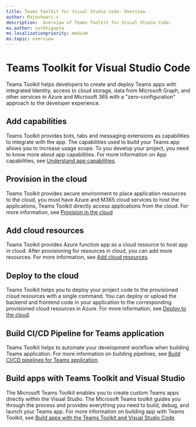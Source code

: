 ```yaml
---
title: Teams Toolkit for Visual Studio Code- Overview
author: Rajeshwari-v
description:  Overview of Teams Toolkit for Visual Studio Code.
ms.author: surbhigupta
ms.localizationpriority: medium
ms.topic: overview
---
```

# Teams Toolkit for Visual Studio Code

Teams Toolkit helps developers to create and deploy Teams apps with integrated Identity, access to cloud storage, data from Microsoft Graph, and other services in Azure and Microsoft 365 with a "zero-configuration" approach to the developer experience.

## Add capabilities

Teams Toolkit provides bots, tabs and messaging extensions as capabilities to integrate with the app. The capabilities used to build your Teams app allows you to increase usage scope. To you develop your project, you need to know more about app capabilities. For more information on App capabilities, see [Understand app capabilities](add-capabilities.md).

## Provision in the cloud

Teams Toolkit provides secure environment to place application resources to the cloud, you must have Azure and M365 cloud services to host the applications, Teams Toolkit directly access applications from the cloud. For more information, see [Provision in the cloud](provision-in-the-cloud.md)

## Add cloud resources

Teams Toolkit provides Azure function app as a cloud resource to host app in cloud. After provisioning for resources in cloud, you can add more resources. For more information, see [Add cloud resources](add-cloud-resources.md).

## Deploy to the cloud

Teams Toolkit helps you to deploy your project code to the provisioned cloud resources with a single command. You can deploy or upload the backend and frontend code in your application to the corresponding provisioned cloud resources in Azure. For more information, see [Deploy to the cloud](deploy-to-the-cloud.md).

## Build CI/CD Pipeline for Teams application

Teams Toolkit helps to automate your development workflow when building Teams application. For more information on building pipelines, see [Build CI/CD pipelines for Teams application](build-pipelines.md).

## Build apps with Teams Toolkit and Visual Studio

The Microsoft Teams Toolkit enables you to create custom Teams apps directly within the Visual Studio. The Microsoft Teams toolkit guides you through the process and provides everything you need to build, debug, and launch your Teams app. For more information on building app with Teams Toolkit, see [Build apps with the Teams Toolkit and Visual Studio Code](visual-studio-code-overview.md).
